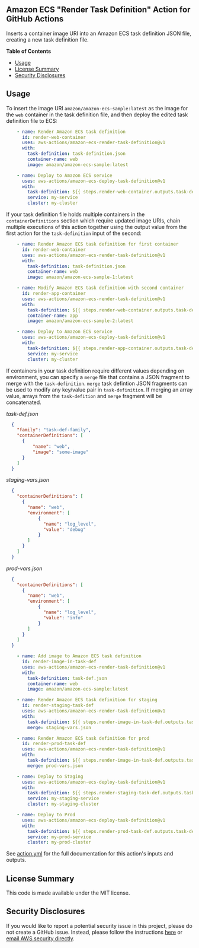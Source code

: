 ## Amazon ECS "Render Task Definition" Action for GitHub Actions

Inserts a container image URI into an Amazon ECS task definition JSON file, creating a new task definition file.

**Table of Contents**

<!-- toc -->

- [Usage](#usage)
- [License Summary](#license-summary)
- [Security Disclosures](#security-disclosures)

<!-- tocstop -->

## Usage

To insert the image URI `amazon/amazon-ecs-sample:latest` as the image for the `web` container in the task definition file, and then deploy the edited task definition file to ECS:

```yaml
    - name: Render Amazon ECS task definition
      id: render-web-container
      uses: aws-actions/amazon-ecs-render-task-definition@v1
      with:
        task-definition: task-definition.json
        container-name: web
        image: amazon/amazon-ecs-sample:latest

    - name: Deploy to Amazon ECS service
      uses: aws-actions/amazon-ecs-deploy-task-definition@v1
      with:
        task-definition: ${{ steps.render-web-container.outputs.task-definition }}
        service: my-service
        cluster: my-cluster
```

If your task definition file holds multiple containers in the `containerDefinitions`
section which require updated image URIs, chain multiple executions of this action
together using the output value from the first action for the `task-definition`
input of the second:

```yaml
    - name: Render Amazon ECS task definition for first container
      id: render-web-container
      uses: aws-actions/amazon-ecs-render-task-definition@v1
      with:
        task-definition: task-definition.json
        container-name: web
        image: amazon/amazon-ecs-sample-1:latest

    - name: Modify Amazon ECS task definition with second container
      id: render-app-container
      uses: aws-actions/amazon-ecs-render-task-definition@v1
      with:
        task-definition: ${{ steps.render-web-container.outputs.task-definition }}
        container-name: app
        image: amazon/amazon-ecs-sample-2:latest

    - name: Deploy to Amazon ECS service
      uses: aws-actions/amazon-ecs-deploy-task-definition@v1
      with:
        task-definition: ${{ steps.render-app-container.outputs.task-definition }}
        service: my-service
        cluster: my-cluster
```

If containers in your task definition require different values depending on environment, you can specify a `merge` file that contains a JSON fragment to merge with the `task-definition`. `merge` task defintion JSON fragments can be used to modify any key/value pair in `task-definition`. If merging an array value, arrays from the `task-defition` and `merge` fragment will be concatenated.

_task-def.json_

```json
  {
    "family": "task-def-family",
    "containerDefinitions": [
      {
          "name": "web",
          "image": "some-image"
      }
    ]
  }
```

_staging-vars.json_

```json
  {
    "containerDefinitions": [
      {
        "name": "web",
        "environment": [
            {
              "name": "log_level",
              "value": "debug"
            }
        ]
      }
    ]
  }
```

_prod-vars.json_

```json
  {
    "containerDefinitions": [
      {
        "name": "web",
        "environment": [
            {
              "name": "log_level",
              "value": "info"
            }
        ]
      }
    ]
  }
```

```yaml
    - name: Add image to Amazon ECS task definition
      id: render-image-in-task-def
      uses: aws-actions/amazon-ecs-render-task-definition@v1
      with:
        task-definition: task-def.json
        container-name: web
        image: amazon/amazon-ecs-sample:latest

    - name: Render Amazon ECS task definition for staging
      id: render-staging-task-def
      uses: aws-actions/amazon-ecs-render-task-definition@v1
      with:
        task-definition: ${{ steps.render-image-in-task-def.outputs.task-definition }}
        merge: staging-vars.json

    - name: Render Amazon ECS task definition for prod
      id: render-prod-task-def
      uses: aws-actions/amazon-ecs-render-task-definition@v1
      with:
        task-definition: ${{ steps.render-image-in-task-def.outputs.task-definition }}
        merge: prod-vars.json

    - name: Deploy to Staging
      uses: aws-actions/amazon-ecs-deploy-task-definition@v1
      with:
        task-definition: ${{ steps.render-staging-task-def.outputs.task-definition }}
        service: my-staging-service
        cluster: my-staging-cluster

    - name: Deploy to Prod
      uses: aws-actions/amazon-ecs-deploy-task-definition@v1
      with:
        task-definition: ${{ steps.render-prod-task-def.outputs.task-definition }}
        service: my-prod-service
        cluster: my-prod-cluster
```

See [action.yml](action.yml) for the full documentation for this action's inputs and outputs.

## License Summary

This code is made available under the MIT license.

## Security Disclosures

If you would like to report a potential security issue in this project, please do not create a GitHub issue.  Instead, please follow the instructions [here](https://aws.amazon.com/security/vulnerability-reporting/) or [email AWS security directly](mailto:aws-security@amazon.com).
